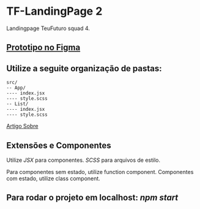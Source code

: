 # TF-LandingPage 2

Landingpage TeuFuturo squad 4.

## [Prototipo no Figma](https://www.figma.com/file/ZtBINqAhmxyu3ZBikTsaxv/tf-landingpage?node-id=0%3A1)

## Utilize a seguite organização de pastas:

```
src/
-- App/
---- index.jsx
---- style.scss
-- List/
---- index.jsx
---- style.scss
```

[Artigo Sobre](https://www.robinwieruch.de/react-folder-structure)

## Extensões e Componentes

Utilize _JSX_ para componentes.
_SCSS_ para arquivos de estilo.

Para componentes sem estado, utilize function component.
Componentes com estado, utilize class component.

## Para rodar o projeto em localhost: _npm start_

